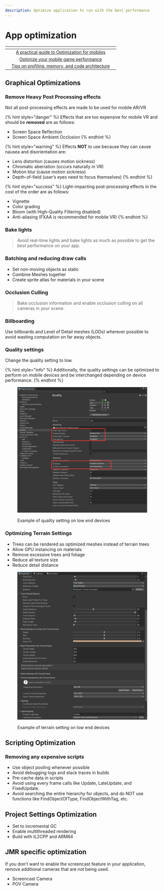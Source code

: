 ```yaml
---
description: Optimize application to run with the best performance
---
```


# App optimization

<table data-view="cards"><thead><tr><th></th><th align="center"></th><th align="center"></th></tr></thead><tbody><tr><td></td><td align="center"><a href="https://docs.unity3d.com/2020.1/Documentation/Manual/MobileOptimizationPracticalGuide.html">A practical guide to Optimization for mobiles</a></td><td align="center"></td></tr><tr><td></td><td align="center"><a href="https://blog.unity.com/games/optimize-your-mobile-game-performance-expert-tips-on-graphics-and-assets">Optimize your mobile game performance</a></td><td align="center"></td></tr><tr><td></td><td align="center"><a href="https://blog.unity.com/games/optimize-your-mobile-game-performance-tips-on-profiling-memory-and-code-architecture-from">Tips on profiling, memory, and code architecture</a></td><td align="center"></td></tr></tbody></table>

## Graphical Optimizations

### Remove Heavy Post Processing effects

Not all post-processing effects are made to be used for mobile AR/VR

{% hint style="danger" %}
Effects that are too expensive for mobile VR and should be **removed** are as follows:

* Screen Space Reflection&#x20;
* Screen Space Ambient Occlusion&#x20;
{% endhint %}

{% hint style="warning" %}
Effects **NOT** to use because they can cause nausea and disorientation are:

* Lens distortion (causes motion sickness)
* Chromatic aberration  (occurs naturally in VR)
* Motion blur (cause motion sickness)
* Depth-of-field (user’s eyes need to focus themselves)
{% endhint %}

{% hint style="success" %}
Light-impacting post-processing effects in the cost of the order are as follows:

* Vignette
* Color grading
* Bloom (with High-Quality Filtering disabled)
* Anti-aliasing (FXAA is recommended for mobile VR)
{% endhint %}

### Bake lights

> Avoid real-time lights and bake lights as much as possible to get the best performance on your app.

### Batching and reducing draw calls

* Set non-moving objects as static
* Combine Meshes together
* Create sprite atlas for materials in your scene

### Occlusion Culling

> Bake occlusion information and enable occlusion culling on all cameras in your scene.

### Billboarding

Use billboards and Level of Detail meshes (LODs) wherever possible to avoid wasting computation on far away objects.

### Quality settings

Change the quality setting to low.

{% hint style="info" %}
Additionally, the quality settings can be optimized to perform on mobile devices and be interchanged depending on device performance.
{% endhint %}

<figure><img src="../../.gitbook/assets/image (64).png" alt=""><figcaption><p>Example of quality setting on low end devices</p></figcaption></figure>

### Optimizing Terrain Settings

* Trees can be rendered as optimized meshes instead of terrain trees
* Allow GPU instancing on materials
* Remove excessive trees and foliage
* Reduce all texture size
* Reduce detail distance

<figure><img src="../../.gitbook/assets/image (49).png" alt=""><figcaption><p>Example of terrain setting on low end devices</p></figcaption></figure>



## Scripting Optimization

### Removing any expensive scripts

* Use object pooling whenever possible
* Avoid debugging logs and stack traces in builds
* Pre-cache data in scripts
* Avoid using every frame calls like Update, LateUpdate, and FixedUpdate.
* Avoid searching the entire hierarchy for objects, and do NOT use functions like FindObjectOfType, FindObjectWithTag, etc.

## Project Settings Optimization

* Set to incremental GC
* Enable multithreaded rendering
* Build with IL2CPP and ARM64

## JMR specific optimization

If you don't want to enable the screencast feature in your application, remove additional cameras that are not being used.

* &#x20;Screencast Camera
* &#x20;POV Camera



